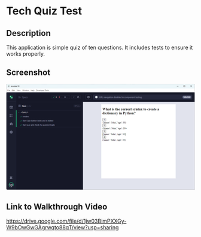 # Tech Quiz Test

## Description

This application is simple quiz of ten questions. It includes tests to ensure it works properly.

## Screenshot

![alt text](Screenshot.png)

## Link to Walkthrough Video

https://drive.google.com/file/d/1jw03BimPXXGy-W9bOwGwGAgrwqto88qT/view?usp=sharing